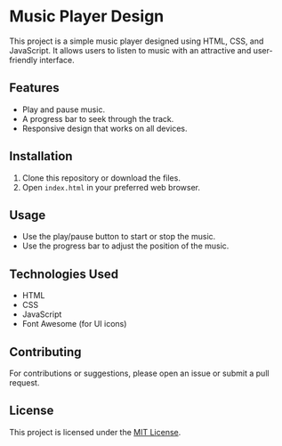 # Music Player Design

This project is a simple music player designed using HTML, CSS, and JavaScript. It allows users to listen to music with an attractive and user-friendly interface.

## Features

- Play and pause music.
- A progress bar to seek through the track.
- Responsive design that works on all devices.

## Installation

1. Clone this repository or download the files.
2. Open `index.html` in your preferred web browser.

## Usage

- Use the play/pause button to start or stop the music.
- Use the progress bar to adjust the position of the music.

## Technologies Used

- HTML
- CSS
- JavaScript
- Font Awesome (for UI icons)

## Contributing

For contributions or suggestions, please open an issue or submit a pull request.

## License

This project is licensed under the [MIT License](LICENSE).
